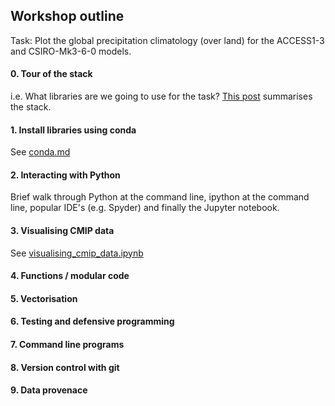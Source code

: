 ## Workshop outline

Task: Plot the global precipitation climatology (over land) for the ACCESS1-3 and CSIRO-Mk3-6-0 models.

#### 0. Tour of the stack

i.e. What libraries are we going to use for the task? [This post](https://drclimate.wordpress.com/2016/10/04/the-weatherclimate-python-stack/) summarises the stack.

#### 1. Install libraries using conda

See [conda.md](https://github.com/DamienIrving/teaching/blob/master/amos-icshmo/conda.md)

#### 2. Interacting with Python

Brief walk through Python at the command line, ipython at the command line, popular IDE's (e.g. Spyder) and finally the Jupyter notebook.

#### 3. Visualising CMIP data

See [visualising_cmip_data.ipynb](https://github.com/DamienIrving/teaching/blob/master/amos-icshmo/visualising_cmip_data.ipynb)

#### 4. Functions / modular code

#### 5. Vectorisation

#### 6. Testing and defensive programming

#### 7. Command line programs

#### 8. Version control with git

#### 9. Data provenace

